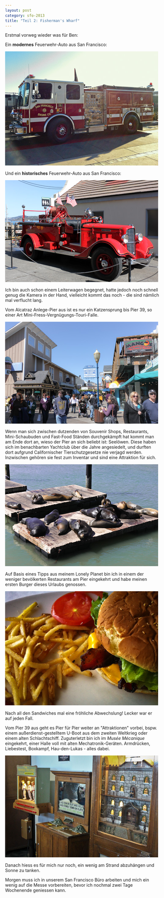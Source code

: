 ```yaml
---
layout: post
category: sfo-2013
title: "Teil 2: Fisherman's Wharf"
---
```


Erstmal vorweg wieder was für Ben:

Ein **modernes** Feuerwehr-Auto aus San Francisco:

![Feuerwehr](/images-blog/sfo-2013/20130321_1.jpg)

Und ein **historisches** Feuerwehr-Auto aus San Francisco:

![Alcatrasz - Feuerwehr](/images-blog/sfo-2013/20130321_2.jpg)

Ich bin auch schon einem Leiterwagen begegnet, hatte jedoch noch schnell genug die Kamera in der Hand, vielleicht kommt das noch - die sind nämlich mal verflucht lang.

Vom Alcatraz Anlege-Pier aus ist es nur ein Katzensprung bis Pier 39, so einer Art Mini-Fress-Vergnügungs-Touri-Falle.

![Pier 39](/images-blog/sfo-2013/20130321_9.jpg)

Wenn man sich zwischen dutzenden von Souvenir Shops, Restaurants, Mini-Schaubuden und Fast-Food Ständen durchgekämpft hat kommt man am Ende dort an, wieso der Pier an sich beliebt ist: Seelöwen. Diese haben sich im benachbarten Yachtclub über die Jahre angesiedelt, und durften dort aufgrund Californischer Tierschutzgesetze nie verjagd werden. Inzwischen gehören sie fest zum Inventar und sind eine Attraktion für sich.

![Seelöwen](/images-blog/sfo-2013/20130321_10.jpg)

Auf Basis eines Tipps aus meinem Lonely Planet bin ich in einem der weniger bevölkerten Restaurants am Pier eingekehrt und habe meinen ersten Burger dieses Urlaubs genossen.

![Burger Time](/images-blog/sfo-2013/20130321_11.jpg)

Nach all den Sandwiches mal eine fröhliche Abwechslung! Lecker war er auf jeden Fall.

Vom Pier 39 aus geht es Pier für Pier weiter an "Attraktionen" vorbei, bspw. einem außerdienst-gestelltem U-Boot aus dem zweiten Weltkrieg oder einem alten Schlachtschiff. Zuguterletzt bin ich im *Musée Mécanique* eingekehrt, einer Halle voll mit alten Mechatronik-Geräten. Armdrücken, Liebestest, Boxkampf, Hau-den-Lukas - alles dabei.

![Musée Mécanique](/images-blog/sfo-2013/20130321_12.jpg)

Danach hiess es für mich nur noch, ein wenig am Strand abzuhängen und Sonne zu tanken.

Morgen muss ich in unserem San Francisco Büro arbeiten und mich ein wenig auf die Messe vorbereiten, bevor ich nochmal zwei Tage Wochenende geniessen kann.